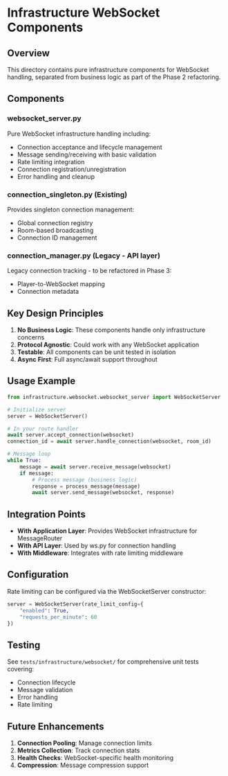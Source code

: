# Infrastructure WebSocket Components

## Overview

This directory contains pure infrastructure components for WebSocket handling, separated from business logic as part of the Phase 2 refactoring.

## Components

### websocket_server.py
Pure WebSocket infrastructure handling including:
- Connection acceptance and lifecycle management
- Message sending/receiving with basic validation
- Rate limiting integration
- Connection registration/unregistration
- Error handling and cleanup

### connection_singleton.py (Existing)
Provides singleton connection management:
- Global connection registry
- Room-based broadcasting
- Connection ID management

### connection_manager.py (Legacy - API layer)
Legacy connection tracking - to be refactored in Phase 3:
- Player-to-WebSocket mapping
- Connection metadata

## Key Design Principles

1. **No Business Logic**: These components handle only infrastructure concerns
2. **Protocol Agnostic**: Could work with any WebSocket application
3. **Testable**: All components can be unit tested in isolation
4. **Async First**: Full async/await support throughout

## Usage Example

```python
from infrastructure.websocket.websocket_server import WebSocketServer

# Initialize server
server = WebSocketServer()

# In your route handler
await server.accept_connection(websocket)
connection_id = await server.handle_connection(websocket, room_id)

# Message loop
while True:
    message = await server.receive_message(websocket)
    if message:
        # Process message (business logic)
        response = process_message(message)
        await server.send_message(websocket, response)
```

## Integration Points

- **With Application Layer**: Provides WebSocket infrastructure for MessageRouter
- **With API Layer**: Used by ws.py for connection handling
- **With Middleware**: Integrates with rate limiting middleware

## Configuration

Rate limiting can be configured via the WebSocketServer constructor:

```python
server = WebSocketServer(rate_limit_config={
    "enabled": True,
    "requests_per_minute": 60
})
```

## Testing

See `tests/infrastructure/websocket/` for comprehensive unit tests covering:
- Connection lifecycle
- Message validation
- Error handling
- Rate limiting

## Future Enhancements

1. **Connection Pooling**: Manage connection limits
2. **Metrics Collection**: Track connection stats
3. **Health Checks**: WebSocket-specific health monitoring
4. **Compression**: Message compression support